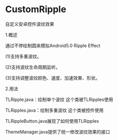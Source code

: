 # CustomRipple
自定义安卓控件波纹效果

1.概述

通过不停绘制圆来模拟Android5.0 Ripple Effect

(1)支持多重波纹。

(2)支持波纹生命周期监听。

(3)支持调整波纹颜色、速度、加速效果、形状。
  
2.用法

TLRipple.java：绘制单个波纹 这个类被TLRipples使用

TLRipples.java：绘制多重波纹 这个类被控件使用

TLRippleButton.java展现了如何使用TLRipples

ThemeManager.java提供了统一修改波纹效果的接口

